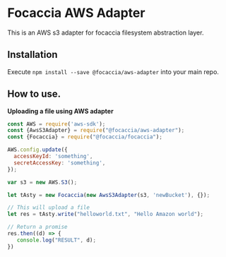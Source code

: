 # Focaccia AWS Adapter

This is an AWS s3 adapter for focaccia filesystem abstraction layer.

## Installation

Execute `npm install --save @focaccia/aws-adapter` into your main repo.

## How to use.

**Uploading a file using AWS adapter**
```javascript
const AWS = require('aws-sdk');
const {AwsS3Adapter} = require("@focaccia/aws-adapter");
const {Focaccia} = require("@focaccia/focaccia");

AWS.config.update({
  accessKeyId: 'something',
  secretAccessKey: 'something',
});

var s3 = new AWS.S3();

let tAsty = new Focaccia(new AwsS3Adapter(s3, 'newBucket'), {});

// This will upload a file
let res = tAsty.write("helloworld.txt", "Hello Amazon world");

// Return a promise
res.then((d) => {
   console.log("RESULT", d);
})
```
